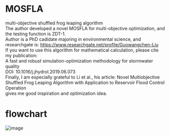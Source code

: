 # MOSFLA
multi-objective shuffled frog leaping algorithm  
The author developed a novel MOSFLA for multi-objective optimization, and the testing function is ZDT-1.  
Author is a PhD cadidate majoring in environmental science, and researchgate is: https://www.researchgate.net/profile/Guowangchen-Liu  
If you want to use this algorithm for mathematical calculation, please cite my publication:  
A fast and robust simulation-optimization methodology for stormwater quality  
DOI: 10.1016/j.jhydrol.2019.06.073  
Finally, I am especially grateful to Li et al., his article: Novel Multiobjective Shuffled Frog Leaping Algorithm with Application to Reservoir Flood Control Operation  
gives me good inspiration and optimization idea.
# flowchart  
![image](https://user-images.githubusercontent.com/55048192/114306960-353e7600-9b10-11eb-810e-6fe1aadece0d.png)
